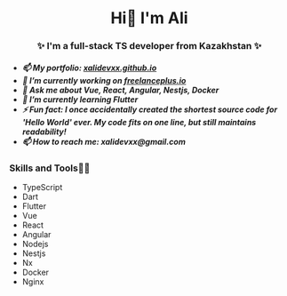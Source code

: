 <h1 align="center">
Hi👋 I'm Ali
</h1>

<h3 align="center">
✨ I'm a full-stack TS developer from Kazakhstan ✨
</h3>

<h5>
  <ul>
    <li>📫 My portfolio: <a href="https://xalidevxx.github.io" target="_blank">xalidevxx.github.io</a></li>
    <li>🔭 I’m currently working on <a href="https://freelanceplus.io" target="_blank">freelanceplus.io</a></li>
    <li>💬 Ask me about Vue, React, Angular, Nestjs, Docker</li>
    <li>🌱 I’m currently learning Flutter</li>
    <li>⚡  Fun fact: I once accidentally created the shortest source code for 'Hello World' ever. My code fits on one line, but still maintains readability!</li>
    <li>📫 How to reach me: xalidevxx@gmail.com</li>
  </ul>
</h5>

<h3>Skills and Tools👨‍💻</h3>
<ul>
  <li>TypeScript</li>
  <li>Dart</li>
  <li>Flutter</li>
  <li>Vue</li>
  <li>React</li>
  <li>Angular</li>
  <li>Nodejs</li>
  <li>Nestjs</li>
  <li>Nx</li>
  <li>Docker</li>
  <li>Nginx</li>
</ul>

<!--
**xalidevxx/xalidevxx** is a ✨ _special_ ✨ repository because its `README.md` (this file) appears on your GitHub profile.
Here are some ideas to get you started:


- 
- 👯 I’m looking to collaborate on ...
- 🤔 I’m looking for help with ...
- 

- 😄 Pronouns: ...
- 
-->
